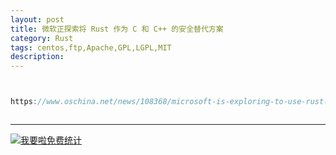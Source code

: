 ```yaml
---
layout: post
title: 微软正探索将 Rust 作为 C 和 C++ 的安全替代方案
category: Rust
tags: centos,ftp,Apache,GPL,LGPL,MIT
description: 
---
```



```javascript


https://www.oschina.net/news/108368/microsoft-is-exploring-to-use-rust-as-more-secure-code



```

---


<script language="javascript" type="text/javascript" src="//js.users.51.la/19176892.js"></script>
<noscript><a href="//www.51.la/?19176892" target="_blank"><img alt="&#x6211;&#x8981;&#x5566;&#x514D;&#x8D39;&#x7EDF;&#x8BA1;" src="//img.users.51.la/19176892.asp" style="border:none" /></a></noscript>

